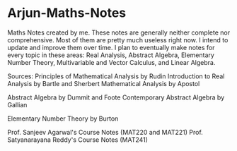 # Arjun-Maths-Notes
Maths Notes created by me. These notes are generally neither complete nor comprehensive. Most of them are pretty much useless right now. I intend to update and improve them over time.
I plan to eventually make notes for every topic in these areas: Real Analysis, Abstract Algebra, Elementary Number Theory, Multivariable and Vector Calculus, and Linear Algebra.


Sources: 
Principles of Mathematical Analysis by Rudin
Introduction to Real Analysis by Bartle and Sherbert
Mathematical Analysis by Apostol

Abstract Algebra by Dummit and Foote
Contemporary Abstract Algebra by Gallian

Elementary Number Theory by Burton

Prof. Sanjeev Agarwal's Course Notes (MAT220 and MAT221)
Prof. Satyanarayana Reddy's Course Notes (MAT241)
